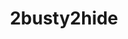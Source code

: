 ---
title: 2busty2hide
crosslinks:
- BreastEnvy
- livven
- seethru
- Stacked
- AngieVarona
- pokies
- helgalovekaty
- Hot_Milf
- BraOverflow
- BreedingMaterial
- BBW
- AngelaWhite
- vickili
- Morphs
- WtSSTaDaMiT
- Hucow
- ProgressiveGrowth
- JodieGasson
- KellyBrook
- B_Cups
---